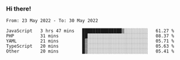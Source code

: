 ### Hi there!

<!--START_SECTION:waka-->

```text
From: 23 May 2022 - To: 30 May 2022

JavaScript   3 hrs 47 mins   ███████████████▒░░░░░░░░░   61.27 %
PHP          31 mins         ██░░░░░░░░░░░░░░░░░░░░░░░   08.37 %
YAML         21 mins         █▒░░░░░░░░░░░░░░░░░░░░░░░   05.71 %
TypeScript   20 mins         █▒░░░░░░░░░░░░░░░░░░░░░░░   05.63 %
Other        20 mins         █▒░░░░░░░░░░░░░░░░░░░░░░░   05.41 %
```

<!--END_SECTION:waka-->

